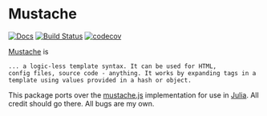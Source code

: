 # Mustache


[![Docs](https://img.shields.io/badge/docs-dev-blue.svg)](https://jverzani.github.io/Mustache.jl/dev)
[![Build Status](https://github.com/jverzani/Mustache.jl/workflows/CI/badge.svg)](https://github.com/jverzani/Mustache.jl/actions)
[![codecov](https://codecov.io/gh/jverzani/Mustache.jl/branch/master/graph/badge.svg)](https://codecov.io/gh/jverzani/Mustache.jl)

[Mustache](http://mustache.github.io/) is

    ... a logic-less template syntax. It can be used for HTML,
    config files, source code - anything. It works by expanding tags in a
    template using values provided in a hash or object.

This package ports over the [mustache.js](https://github.com/janl/mustache.js) implementation for use in [Julia](http://julialang.org). All credit should go there. All bugs are my own.
